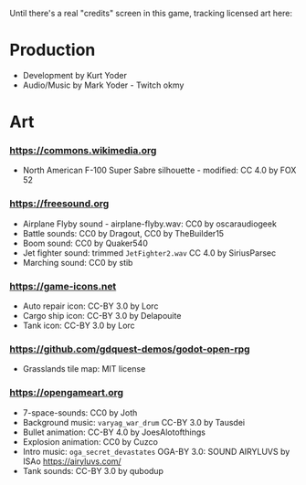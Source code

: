 Until there's a real "credits" screen in this game, tracking licensed art here:

# Production
* Development by Kurt Yoder
* Audio/Music by Mark Yoder - Twitch okmy

# Art

### https://commons.wikimedia.org
* North American F-100 Super Sabre silhouette - modified: CC 4.0 by FOX 52

### https://freesound.org
* Airplane Flyby sound - airplane-flyby.wav: CC0 by oscaraudiogeek
* Battle sounds: CC0 by Dragout, CC0 by TheBuilder15
* Boom sound: CC0 by Quaker540
* Jet fighter sound: trimmed `JetFighter2.wav` CC 4.0 by SiriusParsec
* Marching sound: CC0 by stib

### https://game-icons.net
* Auto repair icon: CC-BY 3.0 by Lorc
* Cargo ship icon: CC-BY 3.0 by Delapouite
* Tank icon: CC-BY 3.0 by Lorc

### https://github.com/gdquest-demos/godot-open-rpg
* Grasslands tile map: MIT license

### https://opengameart.org
* 7-space-sounds: CC0 by Joth
* Background music: `varyag_war_drum` CC-BY 3.0 by Tausdei
* Bullet animation: CC-BY 4.0 by JoesAlotofthings
* Explosion animation: CC0 by Cuzco
* Intro music: `oga_secret_devastates` OGA-BY 3.0: SOUND AIRYLUVS by ISAo https://airyluvs.com/
* Tank sounds: CC-BY 3.0 by qubodup
